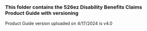 ### This folder contains the 526ez Disability Benefits Claims Product Guide with versioning

Product Guide version uploaded on 4/17/2024 is v4.0
